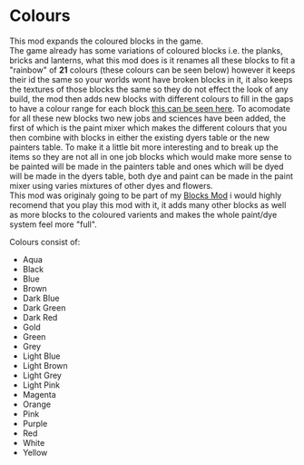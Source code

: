 # Colours
This mod expands the coloured blocks in the game.  
The game already has some variations of coloured blocks i.e. the planks, bricks and lanterns, what this mod does is it renames all these blocks to fit a "rainbow" of **21** colours (these colours can be seen below) however it keeps their id the same so your worlds wont have broken blocks in it, it also keeps the textures of those blocks the same so they do not effect the look of any build, the mod then adds new blocks with different colours to fill in the gaps to have a colour range for each block [this can be seen here](https://github.com/NACH0CHEE5E/CS-Mods/blob/master/Colours/Picture2.png). To acomodate for all these new blocks two new jobs and sciences have been added, the first of which is the paint mixer which makes the different colours that you then combine with blocks in either the existing dyers table or the new painters table. To make it a little bit more interesting and to break up the items so they are not all in one job blocks which would make more sense to be painted will be made in the painters table and ones which will be dyed will be made in the dyers table, both dye and paint can be made in the paint mixer using varies mixtures of other dyes and flowers.  
This mod was originaly going to be part of my [Blocks Mod](https://github.com/NACH0CHEE5E/CS-Mods/tree/master/Blocks) i would highly recomend that you play this mod with it, it adds many other blocks as well as more blocks to the coloured varients and makes the whole paint/dye system feel more "full".  

Colours consist of:
  * Aqua
  * Black
  * Blue
  * Brown
  * Dark Blue
  * Dark Green
  * Dark Red
  * Gold
  * Green
  * Grey
  * Light Blue
  * Light Brown
  * Light Grey
  * Light Pink
  * Magenta
  * Orange
  * Pink
  * Purple
  * Red
  * White
  * Yellow
  
  

